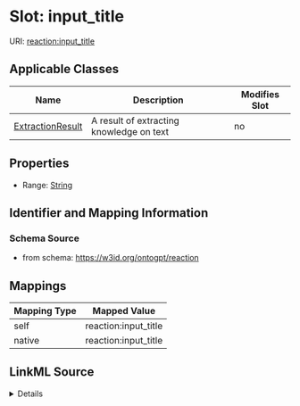 

# Slot: input_title

URI: [reaction:input_title](http://w3id.org/ontogpt/reaction/input_title)



<!-- no inheritance hierarchy -->





## Applicable Classes

| Name | Description | Modifies Slot |
| --- | --- | --- |
| [ExtractionResult](ExtractionResult.md) | A result of extracting knowledge on text |  no  |







## Properties

* Range: [String](String.md)





## Identifier and Mapping Information







### Schema Source


* from schema: https://w3id.org/ontogpt/reaction




## Mappings

| Mapping Type | Mapped Value |
| ---  | ---  |
| self | reaction:input_title |
| native | reaction:input_title |




## LinkML Source

<details>
```yaml
name: input_title
from_schema: https://w3id.org/ontogpt/reaction
rank: 1000
alias: input_title
owner: ExtractionResult
domain_of:
- ExtractionResult
range: string

```
</details>